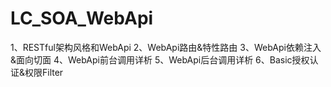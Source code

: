 # LC_SOA_WebApi
1、RESTful架构风格和WebApi 2、WebApi路由&amp;特性路由 3、WebApi依赖注入&amp;面向切面 4、WebApi前台调用详析 5、WebApi后台调用详析 6、Basic授权认证&amp;权限Filter
